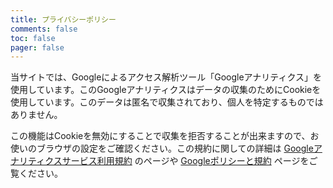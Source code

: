 ```yaml
---
title: プライバシーポリシー
comments: false
toc: false
pager: false
---
```


当サイトでは、Googleによるアクセス解析ツール「Googleアナリティクス」を使用しています。このGoogleアナリティクスはデータの収集のためにCookieを使用しています。このデータは匿名で収集されており、個人を特定するものではありません。

この機能はCookieを無効にすることで収集を拒否することが出来ますので、お使いのブラウザの設定をご確認ください。この規約に関しての詳細は [Googleアナリティクスサービス利用規約](https://marketingplatform.google.com/about/analytics/terms/jp/) のページや [Googleポリシーと規約](https://policies.google.com/technologies/ads?hl=ja) ページをご覧ください。
